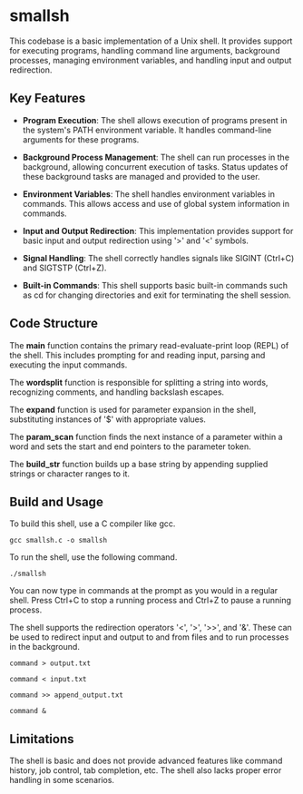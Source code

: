 # smallsh

This codebase is a basic implementation of a Unix shell. It provides support for executing programs, handling command line arguments, background processes, managing environment variables, and handling input and output redirection.

## Key Features

- **Program Execution**: The shell allows execution of programs present in the system's PATH environment variable. It handles command-line arguments for these programs.

- **Background Process Management**: The shell can run processes in the background, allowing concurrent execution of tasks. Status updates of these background tasks are managed and provided to the user.

- **Environment Variables**: The shell handles environment variables in commands. This allows access and use of global system information in commands.

- **Input and Output Redirection**: This implementation provides support for basic input and output redirection using '>' and '<' symbols.

- **Signal Handling**: The shell correctly handles signals like SIGINT (Ctrl+C) and SIGTSTP (Ctrl+Z).

- **Built-in Commands**: This shell supports basic built-in commands such as cd for changing directories and exit for terminating the shell session.

## Code Structure

The <b>main</b> function contains the primary read-evaluate-print loop (REPL) of the shell. This includes prompting for and reading input, parsing and executing the input commands.

The <b>wordsplit</b> function is responsible for splitting a string into words, recognizing comments, and handling backslash escapes.

The <b>expand</b> function is used for parameter expansion in the shell, substituting instances of '$' with appropriate values.

The <b>param_scan</b> function finds the next instance of a parameter within a word and sets the start and end pointers to the parameter token.

The <b>build_str</b> function builds up a base string by appending supplied strings or character ranges to it.

## Build and Usage

To build this shell, use a C compiler like gcc.

`gcc smallsh.c -o smallsh`

To run the shell, use the following command.

`./smallsh`

You can now type in commands at the prompt as you would in a regular shell. Press Ctrl+C to stop a running process and Ctrl+Z to pause a running process.

The shell supports the redirection operators '<', '>', '>>', and '&'. These can be used to redirect input and output to and from files and to run processes in the background.

`command > output.txt`

`command < input.txt`

`command >> append_output.txt`

`command &`

## Limitations

The shell is basic and does not provide advanced features like command history, job control, tab completion, etc. The shell also lacks proper error handling in some scenarios.
